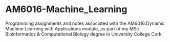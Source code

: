 # AM6016-Machine_Learning
Programming assignments and notes associated with the AM6016:Dynamic Machine Learning with Applications module, as part of my MSc Bioinformatics &amp; Computational Biology degree in University College Cork.
